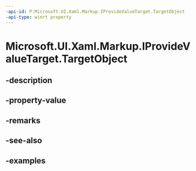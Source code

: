 ```yaml
---
-api-id: P:Microsoft.UI.Xaml.Markup.IProvideValueTarget.TargetObject
-api-type: winrt property
---
```


# Microsoft.UI.Xaml.Markup.IProvideValueTarget.TargetObject

<!--
public object TargetObject { get; }
-->


## -description

## -property-value

## -remarks

## -see-also

## -examples


